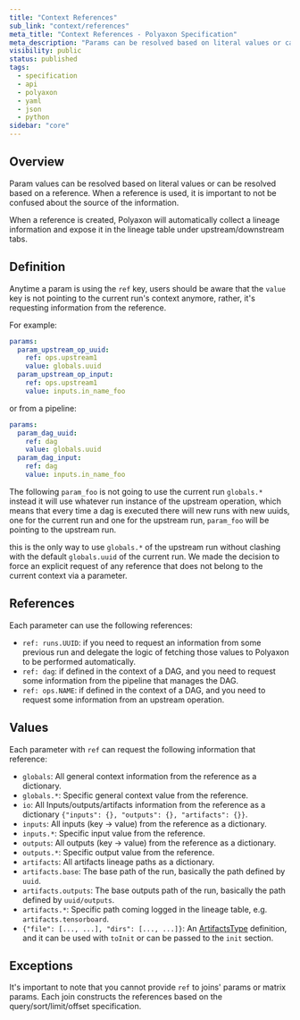 ```yaml
---
title: "Context References"
sub_link: "context/references"
meta_title: "Context References - Polyaxon Specification"
meta_description: "Params can be resolved based on literal values or can be resolved based on a reference."
visibility: public
status: published
tags:
  - specification
  - api
  - polyaxon
  - yaml
  - json
  - python
sidebar: "core"
---
```


## Overview

Param values can be resolved based on literal values or can be resolved based on a reference.
When a reference is used, it is important to not be confused about the source of the information.

When a reference is created, Polyaxon will automatically collect a lineage information and expose it in the lineage table under upstream/downstream tabs.

## Definition

Anytime a param is using the `ref` key, users should be aware that the `value` key is not pointing to the current run's context anymore, rather,
it's requesting information from the reference.

For example:

```yaml
params:
  param_upstream_op_uuid:
    ref: ops.upstream1
    value: globals.uuid
  param_upstream_op_input:
    ref: ops.upstream1
    value: inputs.in_name_foo
```

or from a pipeline:


```yaml
params:
  param_dag_uuid:
    ref: dag
    value: globals.uuid
  param_dag_input:
    ref: dag
    value: inputs.in_name_foo
```

The following `param_foo` is not going to use the current run `globals.*` instead it will use whatever run instance of the upstream operation, 
which means that every time a dag is executed there will new runs with new uuids, one for the current run and one for the upstream run, `param_foo` will be pointing to the upstream run.

this is the only way to use `globals.*` of the upstream run without clashing with the default `globals.uuid` of the current run. 
We made the decision to force an explicit request of any reference that does not belong to the current context via a parameter.

## References

Each parameter can use the following references:

 * `ref: runs.UUID`: if you need to request an information from some previous run and delegate the logic of fetching those values to Polyaxon to be performed automatically. 
 * `ref: dag`: if defined in the context of a DAG, and you need to request some information from the pipeline that manages the DAG.
 * `ref: ops.NAME`: if defined in the context of a DAG, and you need to request some information from an upstream operation.
 
## Values

Each parameter with `ref` can request the following information that reference:

 * `globals`: All general context information from the reference as a dictionary.
 * `globals.*`: Specific general context value from the reference.
 * `io`: All Inputs/outputs/artifacts information from the reference as a dictionary `{"inputs": {}, "outputs": {}, "artifacts": {}}`.
 * `inputs`: All inputs (key -> value) from the reference as a dictionary.
 * `inputs.*`: Specific input value from the reference.
 * `outputs`: All outputs (key -> value) from the reference as a dictionary.
 * `outputs.*`: Specific output value from the reference.
 * `artifacts`: All artifacts lineage paths as a dictionary.
 * `artifacts.base`: The base path of the run, basically the path defined by `uuid`.
 * `artifacts.outputs`: The base outputs path of the run, basically the path defined by `uuid/outputs`.
 * `artifacts.*`: Specific path coming logged in the lineage table, e.g. `artifacts.tensorboard`.
 * `{"file": [..., ...], "dirs": [..., ...]}`: An [ArtifactsType](/docs/core/specification/types/#v1artifactstype) definition, and it can be used with `toInit` or can be passed to the `init` section. 
 

## Exceptions

It's important to note that you cannot provide `ref` to joins' params or matrix params.
Each join constructs the references based on the query/sort/limit/offset specification.
